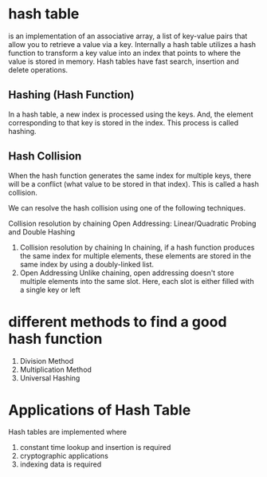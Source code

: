 # hash table
is an implementation of an associative array, a list of key-value pairs that allow you to retrieve a value via a key.
Internally a hash table utilizes a hash function to transform a key value into an index that points to where the value is stored in memory.
Hash tables have fast search, insertion and delete operations.

## Hashing (Hash Function)
In a hash table, a new index is processed using the keys. And, the element corresponding to that key is stored in the index. This process is called hashing.

## Hash Collision
When the hash function generates the same index for multiple keys, there will be a conflict (what value to be stored in that index). This is called a hash collision.

We can resolve the hash collision using one of the following techniques.

Collision resolution by chaining
Open Addressing: Linear/Quadratic Probing and Double Hashing

1. Collision resolution by chaining
In chaining, if a hash function produces the same index for multiple elements, these elements are stored in the same index by using a doubly-linked list.
2. Open Addressing
Unlike chaining, open addressing doesn't store multiple elements into the same slot. Here, each slot is either filled with a single key or left

# different methods to find a good hash function
1. Division Method
2. Multiplication Method
3. Universal Hashing

# Applications of Hash Table
Hash tables are implemented where

1. constant time lookup and insertion is required
2. cryptographic applications
3. indexing data is required
